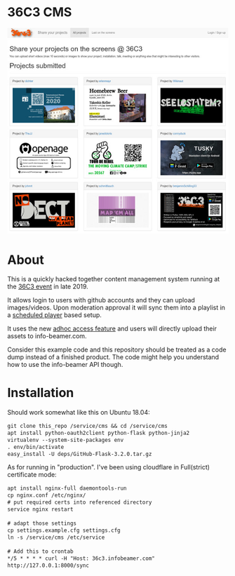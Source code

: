 # 36C3 CMS

![36c3](36c3-example.jpg)

# About

This is a quickly hacked together content management system
running at the [36C3 event](https://events.ccc.de/congress/2019/) in
late 2019.

It allows login to users with github accounts and they can upload
images/videos. Upon moderation approval it will sync them into a
playlist in a [scheduled player](https://info-beamer.com/pkg/4765) based setup.

It uses the new [adhoc access feature](https://info-beamer.com/doc/api#createadhocaccess)
and users will directly upload their assets to info-beamer.com.

Consider this example code and this repository should be treated
as a code dump instead of a finished product. The code might help
you understand how to use the info-beamer API though.

# Installation

Should work somewhat like this on Ubuntu 18.04:

```
git clone this_repo /service/cms && cd /service/cms
apt install python-oauth2client python-flask python-jinja2
virtualenv --system-site-packages env
. env/bin/activate
easy_install -U deps/GitHub-Flask-3.2.0.tar.gz
```

As for running in "production". I've been using cloudflare
in Full(strict) certificate mode:

```
apt install nginx-full daemontools-run
cp nginx.conf /etc/nginx/
# put required certs into referenced directory
service nginx restart

# adapt those settings
cp settings.example.cfg settings.cfg
ln -s /service/cms /etc/service

# Add this to crontab
*/5 * * * * curl -H "Host: 36c3.infobeamer.com" http://127.0.0.1:8000/sync
```
